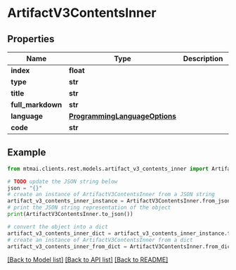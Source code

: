 # ArtifactV3ContentsInner


## Properties

Name | Type | Description | Notes
------------ | ------------- | ------------- | -------------
**index** | **float** |  | 
**type** | **str** |  | 
**title** | **str** |  | 
**full_markdown** | **str** |  | 
**language** | [**ProgrammingLanguageOptions**](ProgrammingLanguageOptions.md) |  | 
**code** | **str** |  | 

## Example

```python
from mtmai.clients.rest.models.artifact_v3_contents_inner import ArtifactV3ContentsInner

# TODO update the JSON string below
json = "{}"
# create an instance of ArtifactV3ContentsInner from a JSON string
artifact_v3_contents_inner_instance = ArtifactV3ContentsInner.from_json(json)
# print the JSON string representation of the object
print(ArtifactV3ContentsInner.to_json())

# convert the object into a dict
artifact_v3_contents_inner_dict = artifact_v3_contents_inner_instance.to_dict()
# create an instance of ArtifactV3ContentsInner from a dict
artifact_v3_contents_inner_from_dict = ArtifactV3ContentsInner.from_dict(artifact_v3_contents_inner_dict)
```
[[Back to Model list]](../README.md#documentation-for-models) [[Back to API list]](../README.md#documentation-for-api-endpoints) [[Back to README]](../README.md)


